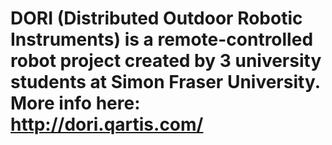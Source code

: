 # DORI (Distributed Outdoor Robotic Instruments) is a remote-controlled robot project created by 3 university students at Simon Fraser University. More info here: http://dori.qartis.com/
